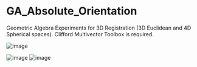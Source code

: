 # GA_Absolute_Orientation
Geometric Algebra Experiments for 3D Registration (3D Euclidean and 4D Spherical spaces). 
Clifford Multivector Toolbox is required. 

![image](https://github.com/harismats/GA_Absolute_Orientation/assets/73408879/6c5c0c74-c830-4ff1-aefe-33b62d9e3441)



![image](https://github.com/harismats/GA_Absolute_Orientation/assets/73408879/d50d2b01-82ce-4fcb-97fe-d3466460995e) ![image](https://github.com/harismats/GA_Absolute_Orientation/assets/73408879/bc3b8c3f-246f-4926-8190-a6f78cdfb5e8)









